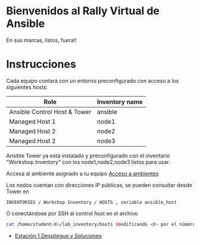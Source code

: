 # Bienvenidos al Rally Virtual de Ansible

En sus marcas, listos, fuera!!

# Instrucciones

Cada equipo contará con un entorno preconfigurado con acceso a los siguientes hosts:

| Role                         | Inventory name |
| -----------------------------| ---------------|
| Ansible Control Host & Tower | ansible        |
| Managed Host 1               | node1          |
| Managed Host 2               | node2          |
| Managed Host 2               | node3          |

Ansible Tower ya está instalado y preconfigurado con el inventario "Workshop Inventory" con los node1,node2,node3 listos para usar.

Accesa al ambiente asignado a tu equipo [Acceso a ambientes](https://tinyurl.com/redhat-rally) 

Los nodos cuentan con direcciones IP públicas, se pueden consultar desde Tower en 
```
INVENTORIES / Workshop Inventory / HOSTS , variable ansible_host
```
O conectándose por SSH al control host en el archivo 
```bash
cat /home/student<X>/lab_inventory/hosts (modificando <X> por el número de su equipo). 
```

- [Estación 1 Despliegue y Soluciones](estacion1/README.md)


